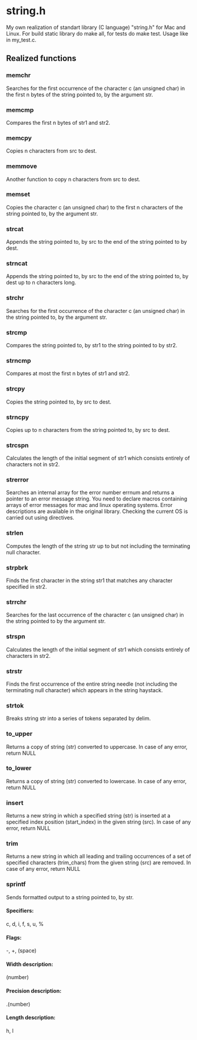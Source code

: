 # string.h
My own realization of standart library (C language) "string.h" for Mac and Linux.
For build static library do make all, for tests do make test.
Usage like in my_test.c.
## Realized functions
### memchr
Searches for the first occurrence of the character c (an unsigned char) in the first n bytes of the string pointed to, by the argument str.
### memcmp
Compares the first n bytes of str1 and str2.
### memcpy
Copies n characters from src to dest.
### memmove
Another function to copy n characters from src to dest.
### memset
Copies the character c (an unsigned char) to the first n characters of the string pointed to, by the argument str.
### strcat
Appends the string pointed to, by src to the end of the string pointed to by dest.
### strncat
Appends the string pointed to, by src to the end of the string pointed to, by dest up to n characters long.
### strchr
Searches for the first occurrence of the character c (an unsigned char) in the string pointed to, by the argument str.
### strcmp
Compares the string pointed to, by str1 to the string pointed to by str2.
### strncmp
Compares at most the first n bytes of str1 and str2.
### strcpy
Copies the string pointed to, by src to dest.
### strncpy
Copies up to n characters from the string pointed to, by src to dest.
### strcspn
Calculates the length of the initial segment of str1 which consists entirely of characters not in str2.
### strerror
Searches an internal array for the error number errnum and returns a pointer to an error message string. You need to declare macros containing arrays of error messages for mac and linux operating systems. Error descriptions are available in the original library. Checking the current OS is carried out using directives.
### strlen
Computes the length of the string str up to but not including the terminating null character.
### strpbrk
Finds the first character in the string str1 that matches any character specified in str2.
### strrchr
Searches for the last occurrence of the character c (an unsigned char) in the string pointed to by the argument str.
### strspn
Calculates the length of the initial segment of str1 which consists entirely of characters in str2.
### strstr
Finds the first occurrence of the entire string needle (not including the terminating null character) which appears in the string haystack.
### strtok
Breaks string str into a series of tokens separated by delim.
### to_upper
Returns a copy of string (str) converted to uppercase. In case of any error, return NULL
### to_lower
Returns a copy of string (str) converted to lowercase. In case of any error, return NULL
### insert
Returns a new string in which a specified string (str) is inserted at a specified index position (start_index) in the given string (src). In case of any error, return NULL
### trim
Returns a new string in which all leading and trailing occurrences of a set of specified characters (trim_chars) from the given string (src) are removed. In case of any error, return NULL
### sprintf
Sends formatted output to a string pointed to, by str.
#### Specifiers:
c, d, i, f, s, u, %
#### Flags:
-, +, (space)
#### Width description:
(number)
#### Precision description:
.(number)
#### Length description:
h, l


